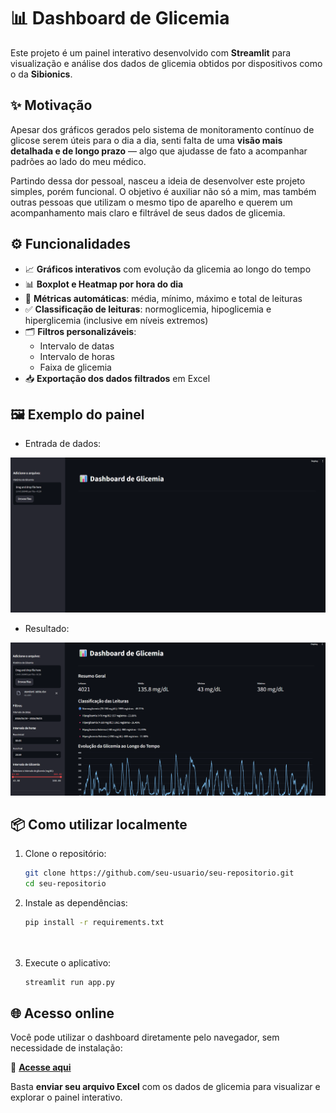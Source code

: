 # 📊 Dashboard de Glicemia

Este projeto é um painel interativo desenvolvido com **Streamlit** para visualização e análise dos dados de glicemia obtidos por dispositivos como o da **Sibionics**.

## ✨ Motivação

Apesar dos gráficos gerados pelo sistema de monitoramento contínuo de glicose serem úteis para o dia a dia, senti falta de uma **visão mais detalhada e de longo prazo** — algo que ajudasse de fato a acompanhar padrões ao lado do meu médico.

Partindo dessa dor pessoal, nasceu a ideia de desenvolver este projeto simples, porém funcional. O objetivo é auxiliar não só a mim, mas também outras pessoas que utilizam o mesmo tipo de aparelho e querem um acompanhamento mais claro e filtrável de seus dados de glicemia.

## ⚙️ Funcionalidades

- 📈 **Gráficos interativos** com evolução da glicemia ao longo do tempo
- 📊 **Boxplot e Heatmap por hora do dia**
- 🧮 **Métricas automáticas**: média, mínimo, máximo e total de leituras
- ✅ **Classificação de leituras**: normoglicemia, hipoglicemia e hiperglicemia (inclusive em níveis extremos)
- 🗂️ **Filtros personalizáveis**:
  - Intervalo de datas
  - Intervalo de horas
  - Faixa de glicemia
- 📥 **Exportação dos dados filtrados** em Excel

## 🖼️ Exemplo do painel
- Entrada de dados:
<img src="https://raw.githubusercontent.com/guilherme-rhein/Sibionics_Glucose_Dashboard/refs/heads/main/img/Dashboard_inicial.png" alt="Dashboard Screenshot" width="800"/>

- Resultado:
<img src="https://raw.githubusercontent.com/guilherme-rhein/Sibionics_Glucose_Dashboard/refs/heads/main/img/Dashboard.png" alt="Dashboard Screenshot" width="800"/>

## 📦 Como utilizar localmente

1. Clone o repositório:
   ```bash
   git clone https://github.com/seu-usuario/seu-repositorio.git
   cd seu-repositorio
   
   
2. Instale as dependências:
   ```bash
   pip install -r requirements.txt

  
3. Execute o aplicativo:
   ```bash
   streamlit run app.py


## 🌐 Acesso online

Você pode utilizar o dashboard diretamente pelo navegador, sem necessidade de instalação:

🔗 **[Acesse aqui](https://sibionics-glucose-dashboard.onrender.com/)**

Basta **enviar seu arquivo Excel** com os dados de glicemia para visualizar e explorar o painel interativo.
